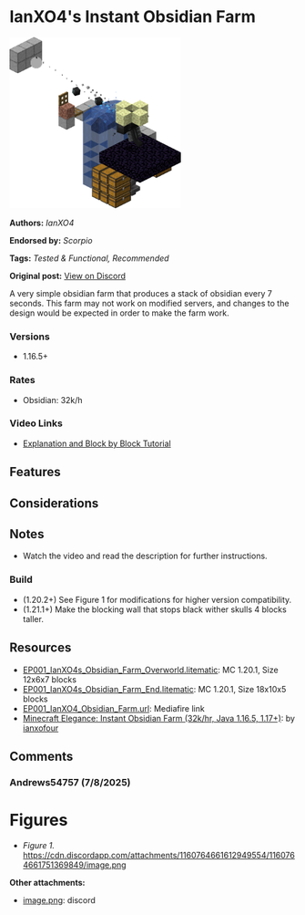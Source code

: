# IanXO4's Instant Obsidian Farm
<img alt="image.png" src="images/image.png?raw=1" height="300px">

**Authors:** *IanXO4*

**Endorsed by:** *Scorpio*

**Tags:** *Tested & Functional, Recommended*

**Original post:** [View on Discord](https://discord.com/channels/913065809096638494/1392948879548223670)

A very simple obsidian farm that produces a stack of obsidian every 7 seconds. This farm may not work on modified servers, and changes to the design would be expected in order to make the farm work.
### Versions
- 1.16.5+
### Rates
- Obsidian: 32k/h
### Video Links
- [Explanation and Block by Block Tutorial](<https://www.youtube.com/watch?v=m7L_odfKJlc>)
## Features

## Considerations

## Notes
- Watch the video and read the description for further instructions.
### Build
- (1.20.2+) See Figure 1 for modifications for higher version compatibility.
- (1.21.1+) Make the blocking wall that stops black wither skulls 4 blocks taller.

## Resources
- [EP001_IanXO4s_Obsidian_Farm_Overworld.litematic](attachments/EP001_IanXO4s_Obsidian_Farm_Overworld.litematic): MC 1.20.1, Size 12x6x7 blocks
- [EP001_IanXO4s_Obsidian_Farm_End.litematic](attachments/EP001_IanXO4s_Obsidian_Farm_End.litematic): MC 1.20.1, Size 18x10x5 blocks
- [EP001_IanXO4_Obsidian_Farm.url](https://www.mediafire.com/file/ljxsii81yaxh7ev/IanXO4_Obsidian_Farm.zip/file): Mediafire link
- [Minecraft Elegance: Instant Obsidian Farm (32k/hr, Java 1.16.5, 1.17+)](https://youtu.be/m7L_odfKJlc): by [ianxofour](https://www.youtube.com/@ianxofour)

## Comments

### Andrews54757 (7/8/2025)
# Figures
- *Figure 1.* https://cdn.discordapp.com/attachments/1160764661612949554/1160764661751369849/image.png

**Other attachments:**
- [image.png](comments_attachments/1160764661751369849-image.png): discord

